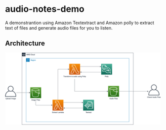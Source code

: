 # audio-notes-demo

A demonstrantion using Amazon Textextract and Amazon polly to extract text of files and generate audio files for you to listen.

## Architecture

<p align="center"> 
<img src="images/ai_diagram_webinar.png">
</p>
